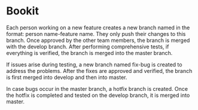 # Bookit
Each person working on a new feature creates a new branch named in the format: person name-feature name. They only push their changes to this branch. Once approved by the other team members, the branch is merged with the develop branch. After performing comprehensive tests, if everything is verified, the branch is merged into the master branch.

If issues arise during testing, a new branch named fix-bug is created to address the problems. After the fixes are approved and verified, the branch is first merged into develop and then into master.

In case bugs occur in the master branch, a hotfix branch is created. Once the hotfix is completed and tested on the develop branch, it is merged into master.
